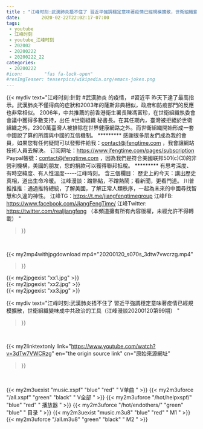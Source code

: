 ```yaml
---
title : "江峰时刻:武漢肺炎捂不住了 習近平強調穩定意味著疫情已經規模擴散，世衛組織變味成中共政治的工具（江峰漫談20200120第99期） "
date:        2020-02-22T22:02:17-07:00
tags:
 - youtube
 - 江峰时刻
 - youtube_江峰时刻
 - 202002
 - 20200222
 - 20200222_22
categories:
 - 20200222
#icon:        "fas fa-lock-open"
#resImgTeaser: teaserpics/wikipedia.org/emacs-jokes.png
---
```


{{< mydiv text="江峰时刻:針對 #武漢肺炎 的疫情， #習近平 昨天下達了最高指示。武漢肺炎不僅得病的症狀和2003年的薩斯非典相似，政府和防疫部門的反應也非常相似。 2006年，中共推薦的前香港衛生署長陳馮富珍，在世衛組織執委會會議中獲得多數支持，出任 #世衛組織 秘書長。在其任期內，臺灣被拒絕於世衛組織之外，2300萬臺灣人被排除在世界健康網路之外。而世衛組織開始形成一套中國說了算的所謂與中國的互信機制。     ********* 感謝很多朋友們成為我的會員，如果您有任何疑問可以發郵件給我：contact@jfengtime.com ，我會讓網站技術人員去解決。 订阅网址：https://www.jfengtime.com/pages/subscription Paypal帳號：contact@jfengtime.com ，因為我們是符合美國联邦501(c)(3)的非營利機構，美國的朋友，您的捐款可以獲得聯邦抵稅。     ********* 有思考深度、有時空緯度、有人性溫度-----江峰時刻。 含三個欄目： 歷史上的今天：講出歷史真相，道出生命冷暖。 江峰漫談：蹭熱點，不蹭熱鬧；看新聞，更看門道。 川普推推推：通過推特總統，了解美國，了解正常人類秩序，一起為未來的中國尋找智慧和久違的神性。  江峰TG：https://t.me/jiangfengtimegroup 江峰FB: https://www.facebook.com/JiangFengTime/ 江峰Twitter: https://twitter.com/realjiangfeng （本頻道擁有所有內容版權，未經允許不得轉載） "
>}}
<br>


{{< my2mp4withjpgdownload mp4="20200120_s070s_3dtw7vwcrzg.mp4"
>}}

{{< my2jpgexist "xx1.jpg" >}}<br>
{{< my2jpgexist "xx2.jpg" >}}<br>
{{< my2jpgexist "xx3.jpg" >}}<br>



{{< mydiv text="江峰时刻:武漢肺炎捂不住了 習近平強調穩定意味著疫情已經規模擴散，世衛組織變味成中共政治的工具（江峰漫談20200120第99期） "
>}}
<br>

{{< my2linktextonly link="https://www.youtube.com/watch?v=3dTw7VWCRzg"
en="the origin source link" cn="原始來源網址"
>}}


<br>

{{< my2m3uexist "music.xspf"        "blue"   "red"    " V单曲 " >}} {{< my2m3uforce "/all.xspf"         "green"  "black"  " V全部 " >}} {{< my2m3uforce "/hot/helpxspf/"    "blue"   "red"    " 播放器 " >}} {{< my2m3uforce "/hot/endothers/"   "green"  "blue"   " 目录 " >}} {{< my2m3uexist "music.m3u8"        "blue"   "red"    " M1 " >}} {{< my2m3uforce "/all.m3u8"         "green"  "black"  " M2 " >}} 
